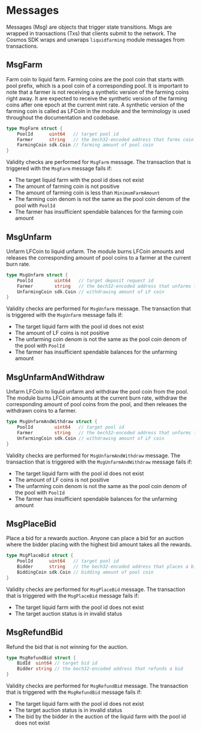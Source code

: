 <!-- order: 4 -->

# Messages

Messages (Msg) are objects that trigger state transitions. Msgs are wrapped in transactions (Txs) that clients submit to the network. 
The Cosmos SDK wraps and unwraps `liquidfarming` module messages from transactions.

## MsgFarm

Farm coin to liquid farm. Farming coins are the pool coin that starts with pool prefix, which is a pool coin of a corresponding pool. 
It is important to note that a farmer is not receiving a synthetic version of the farming coins right away. 
It are expected to receive the synthetic version of the farming coins after one epoch at the current mint rate. 
A synthetic version of the farming coin is called as LFCoin in the module and the terminology is used throughout the documentation and codebase. 

```go
type MsgFarm struct {
	PoolId      uint64   // target pool id
	Farmer      string   // the bech32-encoded address that farms coin
	FarmingCoin sdk.Coin // farming amount of pool coin
}
```

Validity checks are performed for `MsgFarm` message. The transaction that is triggered with the `MsgFarm` message fails if:

- The target liquid farm with the pool id does not exist
- The amount of farming coin is not positive
- The amount of farming coin is less than `MinimumFarmAmount`
- The farming coin denom is not the same as the pool coin denom of the pool with `PoolId`
- The farmer has insufficient spendable balances for the farming coin amount

## MsgUnfarm

Unfarm LFCoin to liquid unfarm. 
The module burns LFCoin amounts and releases the corresponding amount of pool coins to a farmer at the current burn rate.

```go
type MsgUnfarm struct {
	PoolId        uint64   // target deposit request id
	Farmer        string   // the bech32-encoded address that unfarms liquid farm coin
	UnfarmingCoin sdk.Coin // withdrawing amount of LF coin
}
```

Validity checks are performed for `MsgUnfarm` message. The transaction that is triggered with the `MsgUnfarm` message fails if:

- The target liquid farm with the pool id does not exist
- The amount of LF coins is not positive
- The unfarming coin denom is not the same as the pool coin denom of the pool with `PoolId`
- The farmer has insufficient spendable balances for the unfarming amount

## MsgUnfarmAndWithdraw

Unfarm LFCoin to liquid unfarm and withdraw the pool coin from the pool. 
The module burns LFCoin amounts at the current burn rate, withdraw the corresponding amount of pool coins from the pool, and then releases the withdrawn coins to a farmer.

```go
type MsgUnfarmAndWithdraw struct {
	PoolId        uint64   // target pool id
	Farmer        string   // the bech32-encoded address that unfarms liquid farm coin and withdraws
	UnfarmingCoin sdk.Coin // withdrawing amount of LF coin
}
```

Validity checks are performed for `MsgUnfarmAndWithdraw` message. The transaction that is triggered with the `MsgUnfarmAndWithdraw` message fails if:

- The target liquid farm with the pool id does not exist
- The amount of LF coins is not positive
- The unfarming coin denom is not the same as the pool coin denom of the pool with `PoolId`
- The farmer has insufficient spendable balances for the unfarming amount

## MsgPlaceBid

Place a bid for a rewards auction. 
Anyone can place a bid for an auction where the bidder placing with the highest bid amount takes all the rewards. 

```go
type MsgPlaceBid struct {
	PoolId      uint64   // target pool id
	Bidder      string   // the bech32-encoded address that places a bid
	BiddingCoin sdk.Coin // bidding amount of pool coin
}
```

Validity checks are performed for `MsgPlaceBid` message. The transaction that is triggered with the `MsgPlaceBid` message fails if:

- The target liquid farm with the pool id does not exist
- The target auction status is in invalid status

## MsgRefundBid

Refund the bid that is not winning for the auction.

```go
type MsgRefundBid struct {
	BidId  uint64 // target bid id
	Bidder string // the bech32-encoded address that refunds a bid
}
```

Validity checks are performed for `MsgRefundBid` message. The transaction that is triggered with the `MsgRefundBid` message fails if:

- The target liquid farm with the pool id does not exist
- The target auction status is in invalid status
- The bid by the bidder in the auction of the liquid farm with the pool id does not exist